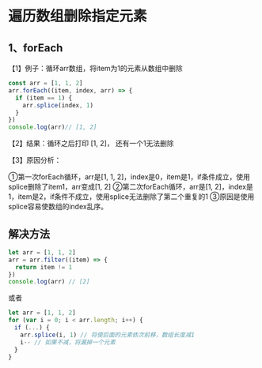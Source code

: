 # 遍历数组删除指定元素

 ## 1、forEach

【1】例子：循环arr数组，将item为1的元素从数组中删除

```js
const arr = [1, 1, 2]
arr.forEach((item, index, arr) => {
  if (item == 1) {
    arr.splice(index, 1)
  }
})
console.log(arr)// [1, 2]
```

【2】结果：循环之后打印 [1, 2]， 还有一个1无法删除

【3】原因分析：

①第一次forEach循环，arr是[1, 1, 2]，index是0，item是1，if条件成立，使用splice删除了item1，arr变成[1, 2]
②第二次forEach循环，arr是[1, 2]，index是1，item是2，if条件不成立，使用splice无法删除了第二个重复的1
③原因是使用splice容易使数组的index乱序。

## 解决方法

```js
let arr = [1, 1, 2]
arr = arr.filter((item) => {
  return item != 1
})
console.log(arr) // [2]
```

或者

```js
let arr = [1, 1, 2]
for (var i = 0; i < arr.length; i++) {
　if (...) {
　　arr.splice(i, 1) // 将使后面的元素依次前移，数组长度减1
　　i-- // 如果不减，将漏掉一个元素
　}
}
```
